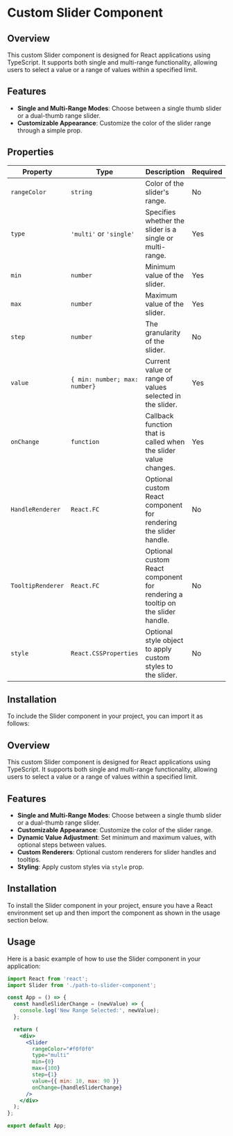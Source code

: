 # Custom Slider Component

## Overview
This custom Slider component is designed for React applications using TypeScript. It supports both single and multi-range functionality, allowing users to select a value or a range of values within a specified limit.

## Features
- **Single and Multi-Range Modes**: Choose between a single thumb slider or a dual-thumb range slider.
- **Customizable Appearance**: Customize the color of the slider range through a simple prop.

## Properties

| Property         | Type                          | Description                                                  | Required |
|------------------|-------------------------------|--------------------------------------------------------------|----------|
| `rangeColor`     | `string`                      | Color of the slider's range.                                 | No       |
| `type`           | `'multi'` or `'single'`       | Specifies whether the slider is a single or multi-range.     | Yes      |
| `min`            | `number`                      | Minimum value of the slider.                                 | Yes      |
| `max`            | `number`                      | Maximum value of the slider.                                 | Yes      |
| `step`           | `number`                      | The granularity of the slider.                               | No       |
| `value`          | `{ min: number; max: number}` | Current value or range of values selected in the slider.     | Yes      |
| `onChange`       | `function`                    | Callback function that is called when the slider value changes. | Yes    |
| `HandleRenderer` | `React.FC`                    | Optional custom React component for rendering the slider handle. | No     |
| `TooltipRenderer`| `React.FC`                    | Optional custom React component for rendering a tooltip on the slider handle. | No |
| `style`          | `React.CSSProperties`         | Optional style object to apply custom styles to the slider.  | No       |

## Installation

To include the Slider component in your project, you can import it as follows:
## Overview
This custom Slider component is designed for React applications using TypeScript. It supports both single and multi-range functionality, allowing users to select a value or a range of values within a specified limit.

## Features
- **Single and Multi-Range Modes**: Choose between a single thumb slider or a dual-thumb range slider.
- **Customizable Appearance**: Customize the color of the slider range.
- **Dynamic Value Adjustment**: Set minimum and maximum values, with optional steps between values.
- **Custom Renderers**: Optional custom renderers for slider handles and tooltips.
- **Styling**: Apply custom styles via `style` prop.

## Installation
To install the Slider component in your project, ensure you have a React environment set up and then import the component as shown in the usage section below.

## Usage
Here is a basic example of how to use the Slider component in your application:

```jsx
import React from 'react';
import Slider from './path-to-slider-component';

const App = () => {
  const handleSliderChange = (newValue) => {
    console.log('New Range Selected:', newValue);
  };

  return (
    <div>
      <Slider
        rangeColor="#f0f0f0"
        type="multi"
        min={0}
        max={100}
        step={1}
        value={{ min: 10, max: 90 }}
        onChange={handleSliderChange}
      />
    </div>
  );
};

export default App;